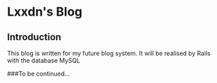 # Lxxdn's Blog

## Introduction 

This blog is written for my future blog system. It will be realised by Rails with the database MySQL

###To be continued…
